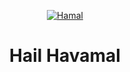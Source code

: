 <p align="center">
  <a href="https://havamal.surge.sh">
    <img alt="Hamal" src="https://i.imgur.com/laowgoL.png" />
  </a>
</p>
<h1 align="center">
  Hail Havamal
</h1>

